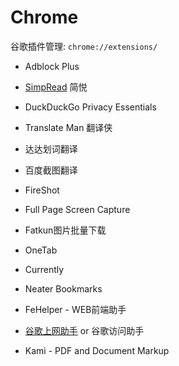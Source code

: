 # Chrome

谷歌插件管理: `chrome://extensions/`

* Adblock Plus
* [SimpRead](http://ksria.com/simpread/) 简悦
* DuckDuckGo Privacy Essentials

* Translate Man 翻译侠
* 达达划词翻译
* 百度截图翻译

* FireShot
* Full Page Screen Capture
* Fatkun图片批量下载

* OneTab
* Currently
* Neater Bookmarks

* FeHelper - WEB前端助手
* [谷歌上网助手](http://googlehelper.net/) or 谷歌访问助手
* Kami - PDF and Document Markup


